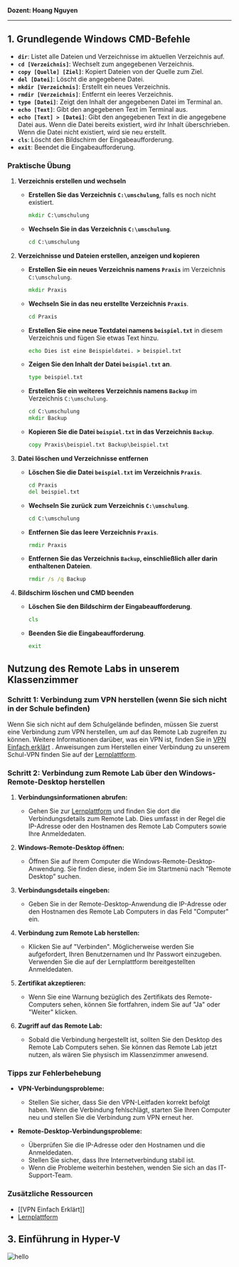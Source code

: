 **Dozent: Hoang Nguyen**

---

## 1. Grundlegende Windows CMD-Befehle

- **`dir`**: Listet alle Dateien und Verzeichnisse im aktuellen Verzeichnis auf.
- **`cd [Verzeichnis]`**: Wechselt zum angegebenen Verzeichnis.
- **`copy [Quelle] [Ziel]`**: Kopiert Dateien von der Quelle zum Ziel.
- **`del [Datei]`**: Löscht die angegebene Datei.
- **`mkdir [Verzeichnis]`**: Erstellt ein neues Verzeichnis.
- **`rmdir [Verzeichnis]`**: Entfernt ein leeres Verzeichnis.
- **`type [Datei]`**: Zeigt den Inhalt der angegebenen Datei im Terminal an.
- **`echo [Text]`**: Gibt den angegebenen Text im Terminal aus.
- **`echo [Text] > [Datei]`**: Gibt den angegebenen Text in die angegebene Datei aus. Wenn die Datei bereits existiert, wird ihr Inhalt überschrieben. Wenn die Datei nicht existiert, wird sie neu erstellt.
- **`cls`**: Löscht den Bildschirm der Eingabeaufforderung.
- **`exit`**: Beendet die Eingabeaufforderung.

### Praktische Übung

1. **Verzeichnis erstellen und wechseln**

   - **Erstellen Sie das Verzeichnis `C:\umschulung`**, falls es noch nicht existiert.

     ```cmd
     mkdir C:\umschulung
     ```

   - **Wechseln Sie in das Verzeichnis `C:\umschulung`**.
     ```cmd
     cd C:\umschulung
     ```

2. **Verzeichnisse und Dateien erstellen, anzeigen und kopieren**

   - **Erstellen Sie ein neues Verzeichnis namens `Praxis`** im Verzeichnis `C:\umschulung`.

     ```cmd
     mkdir Praxis
     ```

   - **Wechseln Sie in das neu erstellte Verzeichnis `Praxis`**.

     ```cmd
     cd Praxis
     ```

   - **Erstellen Sie eine neue Textdatei namens `beispiel.txt`** in diesem Verzeichnis und fügen Sie etwas Text hinzu.

     ```cmd
     echo Dies ist eine Beispieldatei. > beispiel.txt
     ```

   - **Zeigen Sie den Inhalt der Datei `beispiel.txt` an**.

     ```cmd
     type beispiel.txt
     ```

   - **Erstellen Sie ein weiteres Verzeichnis namens `Backup`** im Verzeichnis `C:\umschulung`.

     ```cmd
     cd C:\umschulung
     mkdir Backup
     ```

   - **Kopieren Sie die Datei `beispiel.txt` in das Verzeichnis `Backup`**.
     ```cmd
     copy Praxis\beispiel.txt Backup\beispiel.txt
     ```

3. **Datei löschen und Verzeichnisse entfernen**

   - **Löschen Sie die Datei `beispiel.txt` im Verzeichnis `Praxis`**.

     ```cmd
     cd Praxis
     del beispiel.txt
     ```

   - **Wechseln Sie zurück zum Verzeichnis `C:\umschulung`**.

     ```cmd
     cd C:\umschulung
     ```

   - **Entfernen Sie das leere Verzeichnis `Praxis`**.

     ```cmd
     rmdir Praxis
     ```

   - **Entfernen Sie das Verzeichnis `Backup`, einschließlich aller darin enthaltenen Dateien**.
     ```cmd
     rmdir /s /q Backup
     ```

4. **Bildschirm löschen und CMD beenden**

   - **Löschen Sie den Bildschirm der Eingabeaufforderung**.

     ```cmd
     cls
     ```

   - **Beenden Sie die Eingabeaufforderung**.
     ```cmd
     exit
     ```

## Nutzung des Remote Labs in unserem Klassenzimmer

### Schritt 1: Verbindung zum VPN herstellen (wenn Sie sich nicht in der Schule befinden)

Wenn Sie sich nicht auf dem Schulgelände befinden, müssen Sie zuerst eine Verbindung zum VPN herstellen, um auf das Remote Lab zugreifen zu können. Weitere Informationen darüber, was ein VPN ist, finden Sie in [VPN Einfach erklärt](../../einblicke/vpn) . Anweisungen zum Herstellen einer Verbindung zu unserem Schul-VPN finden Sie auf der [Lernplattform](https://lernplattform.gfn.de/).

### Schritt 2: Verbindung zum Remote Lab über den Windows-Remote-Desktop herstellen

1. **Verbindungsinformationen abrufen:**

   - Gehen Sie zur [Lernplattform](https://lernplattform.gfn.de/) und finden Sie dort die Verbindungsdetails zum Remote Lab. Dies umfasst in der Regel die IP-Adresse oder den Hostnamen des Remote Lab Computers sowie Ihre Anmeldedaten.

2. **Windows-Remote-Desktop öffnen:**

   - Öffnen Sie auf Ihrem Computer die Windows-Remote-Desktop-Anwendung. Sie finden diese, indem Sie im Startmenü nach "Remote Desktop" suchen.

3. **Verbindungsdetails eingeben:**

   - Geben Sie in der Remote-Desktop-Anwendung die IP-Adresse oder den Hostnamen des Remote Lab Computers in das Feld "Computer" ein.

4. **Verbindung zum Remote Lab herstellen:**

   - Klicken Sie auf "Verbinden". Möglicherweise werden Sie aufgefordert, Ihren Benutzernamen und Ihr Passwort einzugeben. Verwenden Sie die auf der Lernplattform bereitgestellten Anmeldedaten.

5. **Zertifikat akzeptieren:**

   - Wenn Sie eine Warnung bezüglich des Zertifikats des Remote-Computers sehen, können Sie fortfahren, indem Sie auf "Ja" oder "Weiter" klicken.

6. **Zugriff auf das Remote Lab:**
   - Sobald die Verbindung hergestellt ist, sollten Sie den Desktop des Remote Lab Computers sehen. Sie können das Remote Lab jetzt nutzen, als wären Sie physisch im Klassenzimmer anwesend.

### Tipps zur Fehlerbehebung

- **VPN-Verbindungsprobleme:**

  - Stellen Sie sicher, dass Sie den VPN-Leitfaden korrekt befolgt haben. Wenn die Verbindung fehlschlägt, starten Sie Ihren Computer neu und stellen Sie die Verbindung zum VPN erneut her.

- **Remote-Desktop-Verbindungsprobleme:**
  - Überprüfen Sie die IP-Adresse oder den Hostnamen und die Anmeldedaten.
  - Stellen Sie sicher, dass Ihre Internetverbindung stabil ist.
  - Wenn die Probleme weiterhin bestehen, wenden Sie sich an das IT-Support-Team.

### Zusätzliche Ressourcen

- [[VPN Einfach Erklärt]]
- [Lernplattform](https://lernplattform.gfn.de/)

## 3. Einführung in Hyper-V

![hello](/coming-soon.gif)
